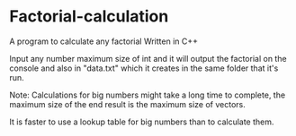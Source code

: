 # Factorial-calculation
A program to calculate any factorial
Written in C++

Input any number maximum size of int and it will output the factorial on the console and also in "data.txt" which it creates in the same folder that it's run.

Note: Calculations for big numbers might take a long time to complete, the maximum size of the end result is the maximum size of vectors.

It is faster to use a lookup table for big numbers than to calculate them.
